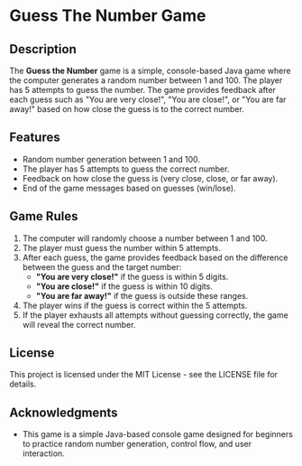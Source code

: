 # Guess The Number Game

## Description
The **Guess the Number** game is a simple, console-based Java game where the computer generates a random number between 1 and 100. The player has 5 attempts to guess the number. The game provides feedback after each guess such as "You are very close!", "You are close!", or "You are far away!" based on how close the guess is to the correct number.

## Features
- Random number generation between 1 and 100.
- The player has 5 attempts to guess the correct number.
- Feedback on how close the guess is (very close, close, or far away).
- End of the game messages based on guesses (win/lose).

## Game Rules
1. The computer will randomly choose a number between 1 and 100.
2. The player must guess the number within 5 attempts.
3. After each guess, the game provides feedback based on the difference between the guess and the target number:
   - **"You are very close!"** if the guess is within 5 digits.
   - **"You are close!"** if the guess is within 10 digits.
   - **"You are far away!"** if the guess is outside these ranges.
4. The player wins if the guess is correct within the 5 attempts.
5. If the player exhausts all attempts without guessing correctly, the game will reveal the correct number.

## License
This project is licensed under the MIT License - see the LICENSE file for details.

## Acknowledgments
- This game is a simple Java-based console game designed for beginners to practice random number generation, control flow, and user interaction.
